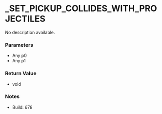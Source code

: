 # _SET_PICKUP_COLLIDES_WITH_PROJECTILES

No description available.

### Parameters
* Any p0
* Any p1

### Return Value
* void

### Notes
* Build: 678

